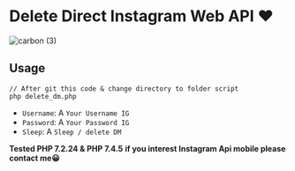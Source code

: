 # Delete Direct Instagram Web API ❤️️
![carbon (3)](https://user-images.githubusercontent.com/59155826/95203549-1da6cd80-080d-11eb-8ca4-fe56b0c8d4dd.png)

## Usage
```
// After git this code & change directory to folder script
php delete_dm.php
```
  - `Username`: A `Your Username IG`
  - `Password`: A `Your Password IG`
  - `Sleep`: A `Sleep / delete DM`

**Tested PHP 7.2.24 & PHP 7.4.5**
**if you interest Instagram Api mobile please contact me😀**
